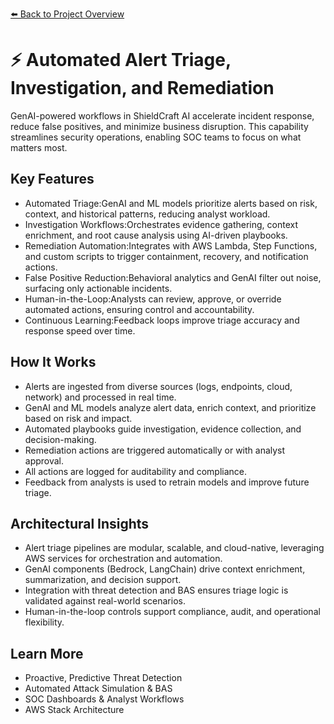 [⬅️ Back to Project Overview](../../README.md)

# ⚡ Automated Alert Triage, Investigation, and Remediation

GenAI-powered workflows in ShieldCraft AI accelerate incident response, reduce false positives, and minimize business disruption. This capability streamlines security operations, enabling SOC teams to focus on what matters most.

## Key Features

* Automated Triage:GenAI and ML models prioritize alerts based on risk, context, and historical patterns, reducing analyst workload.
* Investigation Workflows:Orchestrates evidence gathering, context enrichment, and root cause analysis using AI-driven playbooks.
* Remediation Automation:Integrates with AWS Lambda, Step Functions, and custom scripts to trigger containment, recovery, and notification actions.
* False Positive Reduction:Behavioral analytics and GenAI filter out noise, surfacing only actionable incidents.
* Human-in-the-Loop:Analysts can review, approve, or override automated actions, ensuring control and accountability.
* Continuous Learning:Feedback loops improve triage accuracy and response speed over time.

## How It Works

* Alerts are ingested from diverse sources (logs, endpoints, cloud, network) and processed in real time.
* GenAI and ML models analyze alert data, enrich context, and prioritize based on risk and impact.
* Automated playbooks guide investigation, evidence collection, and decision-making.
* Remediation actions are triggered automatically or with analyst approval.
* All actions are logged for auditability and compliance.
* Feedback from analysts is used to retrain models and improve future triage.

## Architectural Insights

* Alert triage pipelines are modular, scalable, and cloud-native, leveraging AWS services for orchestration and automation.
* GenAI components (Bedrock, LangChain) drive context enrichment, summarization, and decision support.
* Integration with threat detection and BAS ensures triage logic is validated against real-world scenarios.
* Human-in-the-loop controls support compliance, audit, and operational flexibility.

## Learn More

* Proactive, Predictive Threat Detection
* Automated Attack Simulation & BAS
* SOC Dashboards & Analyst Workflows
* AWS Stack Architecture

<!-- Unhandled tags: li -->
